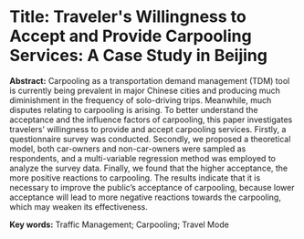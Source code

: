 # Title: Traveler's Willingness to Accept and Provide Carpooling Services: A Case Study in Beijing

**Abstract:** Carpooling as a transportation demand management (TDM) tool is currently being prevalent in major Chinese cities and producing much diminishment in the frequency of solo-driving trips. Meanwhile, much disputes relating to carpooling is arising. To better understand the acceptance and the influence factors of carpooling, this paper investigates travelers' willingness to provide and accept carpooling services. Firstly, a questionnaire survey was conducted. Secondly, we proposed a theoretical model, both car-owners and non-car-owners were sampled as respondents, and a multi-variable regression method was employed to analyze the survey data. Finally, we found that the higher acceptance, the more positive reactions to carpooling. The results indicate that it is necessary to improve the public’s acceptance of carpooling, because lower acceptance will lead to more negative reactions towards the carpooling, which may weaken its effectiveness.

**Key words:** Traffic Management; Carpooling; Travel Mode
